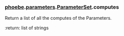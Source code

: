 ### [phoebe](phoebe.md).[parameters](phoebe.parameters.md).[ParameterSet](phoebe.parameters.ParameterSet.md).computes



Return a list of all the computes of the Parameters.

:return: list of strings

